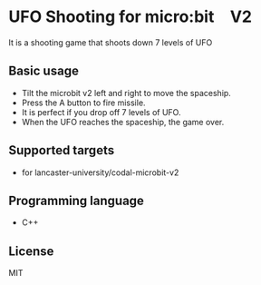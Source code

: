 # UFO Shooting for micro:bit　V2
It is a shooting game that shoots down 7 levels of UFO

## Basic usage
* Tilt the microbit v2 left and right to move the spaceship.
* Press the A button to fire missile.
* It is perfect if you drop off 7 levels of UFO.
* When the UFO reaches the spaceship, the game over.

## Supported targets
* for lancaster-university/codal-microbit-v2

## Programming language
* C++

## License

MIT
